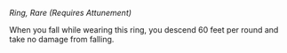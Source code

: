 _Ring, Rare (Requires Attunement)_

When you fall while wearing this ring, you descend 60 feet per round and take no damage from falling.